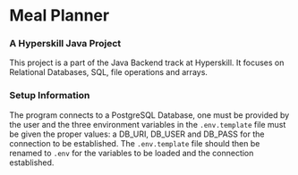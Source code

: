 # Meal Planner
### A Hyperskill Java Project

This project is a part of the Java Backend track at Hyperskill.
It focuses on Relational Databases, SQL, file operations and arrays.

### Setup Information
The program connects to a PostgreSQL Database, one must be provided by the user and the three environment variables in the `.env.template` file must be given the proper values: a DB_URI, DB_USER and DB_PASS for the connection to be established. The `.env.template` file should then be renamed to `.env` for the variables to be loaded and the connection established.